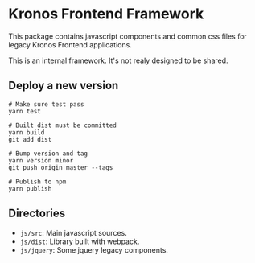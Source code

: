 # Kronos Frontend Framework

This package contains javascript components and common css files for legacy Kronos Frontend applications.

This is an internal framework. It's not realy designed to be shared.


## Deploy a new version
```
# Make sure test pass
yarn test

# Built dist must be committed
yarn build
git add dist

# Bump version and tag
yarn version minor
git push origin master --tags

# Publish to npm
yarn publish
```

## Directories

- `js/src`: Main javascript sources.
- `js/dist`: Library built with webpack.
- `js/jquery`: Some jquery legacy components.
